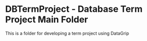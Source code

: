 # DBTermProject - Database Term Project Main Folder
This is a folder for developing a term project using DataGrip
